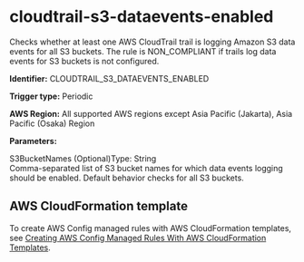 # cloudtrail\-s3\-dataevents\-enabled<a name="cloudtrail-s3-dataevents-enabled"></a>

Checks whether at least one AWS CloudTrail trail is logging Amazon S3 data events for all S3 buckets\. The rule is NON\_COMPLIANT if trails log data events for S3 buckets is not configured\. 

**Identifier:** CLOUDTRAIL\_S3\_DATAEVENTS\_ENABLED

**Trigger type:** Periodic

**AWS Region:** All supported AWS regions except Asia Pacific \(Jakarta\), Asia Pacific \(Osaka\) Region

**Parameters:**

S3BucketNames \(Optional\)Type: String  
Comma\-separated list of S3 bucket names for which data events logging should be enabled\. Default behavior checks for all S3 buckets\.

## AWS CloudFormation template<a name="w85aac12c32c17b9c91c15"></a>

To create AWS Config managed rules with AWS CloudFormation templates, see [Creating AWS Config Managed Rules With AWS CloudFormation Templates](aws-config-managed-rules-cloudformation-templates.md)\.